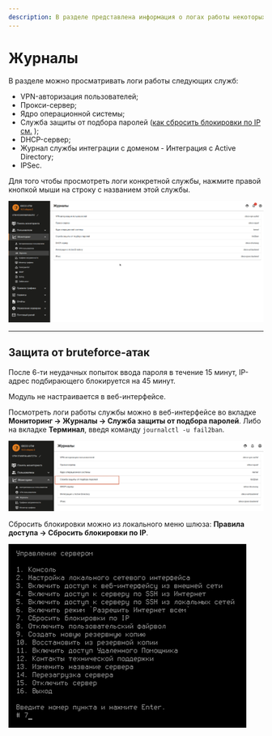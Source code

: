 ```yaml
---
description: В разделе представлена информация о логах работы некоторых служб.
---
```


# Журналы

В разделе можно просматривать логи работы следующих служб:

* VPN-авторизация пользователей;
* Прокси-сервер;
* Ядро операционной системы;
* Служба защиты от подбора паролей \([как сбросить блокировки по IP см.](logs.md#zashita-ot-bruteforce-atak) \);
* DHCP-сервер;
* Журнал службы интеграции с доменом - Интеграция с Active Directory;
* IPSec.

Для того чтобы просмотреть логи конкретной службы, нажмите правой кнопкой мыши на строку с названием этой службы.

![](../../.gitbook/assets/monitor-log.gif)

---
## Защита от bruteforce-атак

После 6-ти неудачных попыток ввода пароля в течение 15 минут, IP-адрес подбирающего блокируется на 45 минут.

Модуль не настраивается в веб-интерфейсе.

Посмотреть логи работы службы можно в веб-интерфейсе во вкладке **Мониторинг -&gt; Журналы -&gt; Служба защиты от подбора паролей**. Либо на вкладке **Терминал**, введя команду `journalctl -u fail2ban`.

![](../../.gitbook/assets/bruteforce-logs.png)

Сбросить блокировки можно из локального меню шлюза: **Правила доступа -&gt; Сбросить блокировки по IP**.

![](../../.gitbook/assets/bruteforce.png)